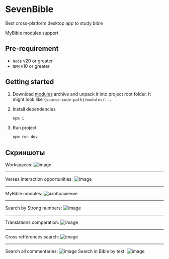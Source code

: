 # SevenBible

Best cross-platform desktop app to study bible

MyBible modules support

## Pre-requirement

- `Node` v20 or greater
- `NPM` v10 or greater

## Getting started

1) Download [modules](https://drive.google.com/drive/folders/15Eu032F4PzRyeDnlUzCvQ_cVTsOzVJP8?usp=sharing) archive and unpack it into project root folder. It might look like `{source-code-path}/modules/...`

2) Install dependencies

    ```sh
    npm i
    ```

3) Run project

    ```sh
    npm run dev
    ```

## Скриншоты

Workspaces:
![image](https://user-images.githubusercontent.com/93146235/153063422-5e78b932-2a5f-4175-8a28-79c5307afad8.png)

---

Verses interaction opportunities:
![image](https://user-images.githubusercontent.com/93146235/153063784-fc6a0b8a-bd40-4dfc-941b-c6816b0b14d7.png)

---

MyBible modules:
![изображение](https://user-images.githubusercontent.com/93146235/184013574-07cf0cdb-7cd3-44b3-ab05-91907870fce5.png)

---

Search by Strong numbers:
![image](https://user-images.githubusercontent.com/93146235/153063949-580a8a27-125a-4f84-be5d-1d2075aa2809.png)

---

Translations comparation:
![image](https://user-images.githubusercontent.com/93146235/153064231-19bb044a-df32-4133-9508-0b485257983f.png)

---

Cross refferences search:
![image](https://user-images.githubusercontent.com/93146235/153064574-1d591efc-a9be-46ec-9241-741218dbfc65.png)

---

Search all commentaries:
![image](https://user-images.githubusercontent.com/93146235/153064427-a5851f33-831a-4884-8b21-125a096d7f91.png)
Search in Bible by text:
![image](https://user-images.githubusercontent.com/93146235/153064732-aab15878-dd13-4ae4-b32f-eb2a8a44f221.png)
